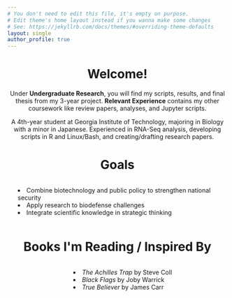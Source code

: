 ```yaml
---
# You don't need to edit this file, it's empty on purpose.
# Edit theme's home layout instead if you wanna make some changes
# See: https://jekyllrb.com/docs/themes/#overriding-theme-defaults
layout: single
author_profile: true
---
```


<div align="center">
  <h1>Welcome!</h1>
  <p>
    Under <strong>Undergraduate Research</strong>, you will find my scripts, results, and final thesis from my 3-year project.  
    <strong>Relevant Experience</strong> contains my other coursework like review papers, analyses, and Jupyter scripts.
  </p>
</div>

<div align="center">
  <p>
    A 4th-year student at Georgia Institute of Technology, majoring in Biology with a minor in Japanese.  
    Experienced in RNA-Seq analysis, developing scripts in R and Linux/Bash, and creating/drafting research papers.
  </p>
</div>

<div align="center">
  <h1>Goals</h1>
  <ul style="list-style-position: inside; text-align: left; display: inline-block;">
    <li>Combine biotechnology and public policy to strengthen national security</li>
    <li>Apply research to biodefense challenges</li>
    <li>Integrate scientific knowledge in strategic thinking</li>
  </ul>
</div>

<div align="center">
  <h1>Books I'm Reading / Inspired By</h1>
  <ul style="list-style-position: inside; text-align: left; display: inline-block;">
    <li><em>The Achilles Trap</em> by Steve Coll</li>
    <li><em>Black Flags</em> by Joby Warrick</li>
    <li><em>True Believer</em> by James Carr</li>
  </ul>
</div>
